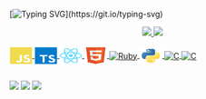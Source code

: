 [![Typing SVG](https://readme-typing-svg.herokuapp.com?color=F33535&center=true&lines=;Hello%2C+my+name+is+Bruno+Schumacher!!!;Welcome+to+my+profile!)](https://git.io/typing-svg)
<div align="center">
  <a href="https://github.com/brunoschumacherf">
  <img height="180em" src="https://github-readme-stats.vercel.app/api?username=brunoschumacherf&show_icons=true&theme=dark&include_all_commits=true&count_private=true"/>
  <img height="180em" src="https://github-readme-stats.vercel.app/api/top-langs/?username=brunoschumacherf&layout=compact&langs_count=7&theme=dark"/>
</div>
<div style="display: inline_block"><br>
  <img align="center" alt="Js" height="30" width="40" src="https://raw.githubusercontent.com/devicons/devicon/master/icons/javascript/javascript-plain.svg">
  <img align="center" alt="Ts" height="30" width="40" src="https://raw.githubusercontent.com/devicons/devicon/master/icons/typescript/typescript-plain.svg">
  <img align="center" alt="React" height="30" width="40" src="https://raw.githubusercontent.com/devicons/devicon/master/icons/react/react-original.svg">
  <img align="center" alt="HTML" height="30" width="40" src="https://raw.githubusercontent.com/devicons/devicon/master/icons/html5/html5-original.svg">
  <img align="center" alt="Ruby" height="30" width="40" src="https://upload.wikimedia.org/wikipedia/commons/7/73/Ruby_logo.svg">
  <img align="center" alt="Python" height="30" width="40" src="https://raw.githubusercontent.com/devicons/devicon/master/icons/python/python-original.svg">
  <img align="center" alt="C" height="30" width="40" src="https://upload.wikimedia.org/wikipedia/commons/d/d9/Node.js_logo.svg">
  <img align="center" alt="C" height="30" width="40" src="https://upload.wikimedia.org/wikipedia/commons/2/27/PHP-logo.svg">
</div>
  
  ##
 
<div> 
  <a href="https://instagram.com/schumacherbruno" target="_blank"><img src="https://img.shields.io/badge/-Instagram-%23E4405F?style=for-the-badge&logo=instagram&logoColor=white" target="_blank"></a>
  <a href = "mailto:brunoschumacherfsouza@gmail.com"><img src="https://img.shields.io/badge/-Gmail-%23333?style=for-the-badge&logo=gmail&logoColor=white" target="_blank"></a>
  <a href="https://www.linkedin.com/in/schumacherbruno/" target="_blank"><img src="https://img.shields.io/badge/-LinkedIn-%230077B5?style=for-the-badge&logo=linkedin&logoColor=white" target="_blank"></a> 
 
</div>
